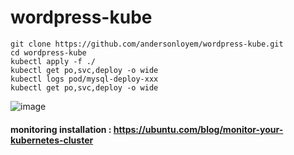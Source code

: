 # wordpress-kube

```
git clone https://github.com/andersonloyem/wordpress-kube.git
cd wordpress-kube
kubectl apply -f ./
kubectl get po,svc,deploy -o wide
kubectl logs pod/mysql-deploy-xxx
kubectl get po,svc,deploy -o wide
```

![image](https://user-images.githubusercontent.com/30845852/119739078-faa35980-be81-11eb-954b-92de02fb82a6.png)

#### monitoring installation : https://ubuntu.com/blog/monitor-your-kubernetes-cluster
